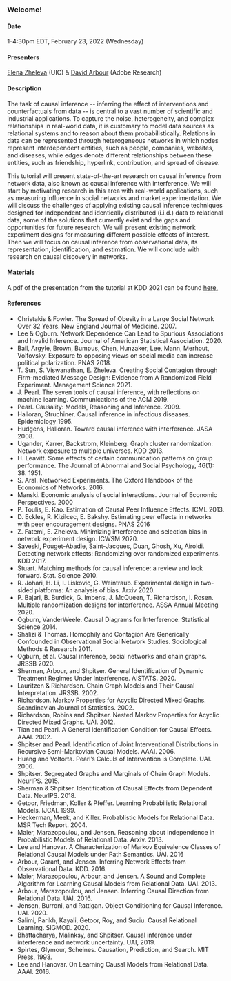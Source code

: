 ### Welcome!

<h4>Date</h4>

1-4:30pm EDT, February 23, 2022 (Wednesday)

<h4>Presenters</h4>

<a href="https://www.cs.uic.edu/~elena/">Elena Zheleva</a>  (UIC) & <a href="https://darbour.github.io">David Arbour</a> (Adobe Research)

<h4>Description</h4>

The task of causal inference -- inferring the effect of interventions and counterfactuals from data -- is central to a vast number of scientific and industrial applications. To capture the noise, heterogeneity, and complex relationships in real-world data, it is customary to model data sources as relational systems and to reason about them probabilistically. Relations in data can be represented through heterogeneous networks in which nodes represent interdependent entities, such as people, companies, websites, and diseases, while edges denote different relationships between these entities, such as friendship, hyperlink, contribution, and spread of disease. <br>

This tutorial will present state-of-the-art research on causal inference from network data, also known as causal inference with interference. We will start by motivating research in this area with real-world applications, such as measuring influence in social networks and market experimentation. We will discuss the challenges of applying existing causal
inference techniques designed for independent and identically distributed (i.i.d.) data to relational data, some of the solutions that currently exist and the gaps and opportunities for future research. We will present existing network experiment designs for measuring different possible effects of interest. Then we will focus on causal inference from observational data, its representation, identification, and estimation. We will conclude with research on causal discovery in networks.

<h4>Materials</h4>

A pdf of the presentation from the tutorial at KDD 2021 can be found <a href="KDD2021-Tutorial.pdf">here.</a>

<h4>References</h4>

* Christakis & Fowler. The Spread of Obesity in a Large Social Network Over 32 Years. New England Journal of Medicine. 2007.
* Lee & Ogburn. Network Dependence Can Lead to Spurious Associations and Invalid Inference. Journal of American Statistical Association. 2020.
* Bail, Argyle, Brown, Bumpus, Chen, Hunzaker, Lee, Mann, Merhout, Volfovsky. Exposure to opposing views on social media can increase political polarization. PNAS 2018.
* T. Sun, S. Viswanathan, E. Zheleva. Creating Social Contagion through Firm-mediated Message Design: Evidence from A Randomized Field Experiment. Management Science 2021.
* J. Pearl. The seven tools of causal inference, with reflections on machine learning. Communications of the ACM 2019.
* Pearl. Causality: Models, Reasoning and Inference. 2009.
* Halloran, Struchiner. Causal inference in infectious diseases. Epidemiology 1995.
* Hudgens, Halloran. Toward causal inference with interference. JASA 2008.
* Ugander, Karrer, Backstrom, Kleinberg. Graph cluster randomization: Network exposure to multiple universes. KDD 2013.
* H. Leavitt. Some effects of certain communication patterns on group performance. The Journal of Abnormal and Social Psychology, 46(1): 38. 1951.
* S. Aral. Networked Experiments. The Oxford Handbook of the Economics of Networks. 2016.
* Manski. Economic analysis of social interactions. Journal of Economic Perspectives. 2000  
* P. Toulis, E. Kao. Estimation of Causal Peer Influence Effects. ICML 2013.
* D. Eckles, R. Kizilcec, E. Bakshy. Estimating peer effects in networks with peer encouragement designs. PNAS 2016
* Z. Fatemi, E. Zheleva. Minimizing interference and selection bias in network experiment design. ICWSM 2020.
* Saveski, Pouget-Abadie, Saint-Jacques, Duan, Ghosh, Xu, Airoldi. Detecting network effects: Randomizing over randomized experiments. KDD 2017.
* Stuart. Matching methods for causal inference: a review and look forward. Stat. Science 2010.
* R. Johari, H. Li, I. Liskovic, G. Weintraub. Experimental design in two-sided platforms: An analysis of bias. Arxiv 2020.
* P. Bajari, B. Burdick, G. Imbens, J. McQueen, T. Richardson, I. Rosen. Multiple randomization designs for interference. ASSA Annual Meeting 2020. 
* Ogburn, VanderWeele. Causal Diagrams for Interference. Statistical Science 2014.
* Shalizi & Thomas. Homophily and Contagion Are Generically Confounded in Observational Social Network Studies. Sociological Methods & Research 2011.
* Ogburn, et al. Causal inference, social networks and chain graphs. JRSSB 2020.
* Sherman, Arbour, and Shpitser. General Identification of Dynamic Treatment Regimes Under Interference. AISTATS. 2020.
* Lauritzen & Richardson. Chain Graph Models and Their Causal Interpretation. JRSSB. 2002.
* Richardson. Markov Properties for Acyclic Directed Mixed Graphs. Scandinavian Journal of Statistics. 2002.
* Richardson, Robins and Shpitser. Nested Markov Properties for Acyclic Directed Mixed Graphs. UAI. 2012.
* Tian and Pearl. A General Identification Condition for Causal Effects. AAAI. 2002.
* Shpitser and Pearl. Identification of Joint Interventional Distributions in Recursive Semi-Markovian Causal Models. AAAI. 2006.
* Huang and Voltorta. Pearl’s Calculs of Intervention is Complete. UAI. 2006.
* Shpitser. Segregated Graphs and Marginals of Chain Graph Models. NeurIPS. 2015.
* Sherman & Shpitser. Identification of Causal Effects from Dependent Data. NeurIPS. 2018.
* Getoor, Friedman, Koller & Pfeffer. Learning Probabilistic Relational Models. IJCAI. 1999.
* Heckerman, Meek, and Killer. Probablistic Models for Relational Data. MSR Tech Report. 2004.
* Maier, Marazopoulou, and Jensen. Reasoning about Independence in Probabilistic Models of Relational Data. Arxiv. 2013.
* Lee and Hanovar. A Characterization of Markov Equivalence Classes of Relational Causal Models under Path Semantics. UAI. 2016
* Arbour, Garant, and Jensen. Inferring Network Effects from Observational Data. KDD. 2016.
* Maier, Marazopoulou, Arbour, and Jensen. A Sound and Complete Algorithm for Learning Causal Models from Relational Data. UAI. 2013.
* Arbour, Marazopoulou, and Jensen. Inferring Causal Direction from Relational Data. UAI. 2016.
* Jensen, Burroni, and Rattigan. Object Conditioning for Causal Inference. UAI. 2020.
* Salimi, Parikh, Kayali, Getoor, Roy, and Suciu. Causal Relational Learning. SIGMOD. 2020.
* Bhattacharya, Malinksy, and Shpitser. Causal inference under interference and network uncertainty. UAI, 2019.
* Spirtes, Glymour, Scheines. Causation, Prediction, and Search. MIT Press, 1993.
* Lee and Hanovar. On Learning Causal Models from Relational Data. AAAI. 2016.


